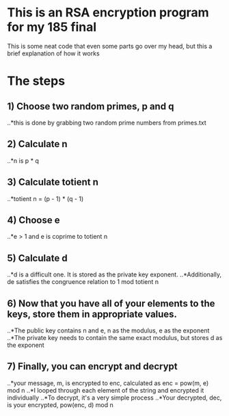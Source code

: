 # This is an RSA encryption program for my 185 final

This is some neat code that even some parts go over my head, but this a brief explanation of how it works

# The steps

## 1) Choose two random primes, p and q
..*this is done by grabbing two random prime numbers from primes.txt
## 2) Calculate n
..*n is p * q
## 3) Calculate totient n
..*totient n = (p - 1) * (q - 1)
## 4) Choose e
..*e > 1 and e is coprime to totient n
## 5) Calculate d
..*d is a difficult one. It is stored as the private key exponent.
..*Additionally, de satisfies the congruence relation to 1 mod totient n
## 6) Now that you have all of your elements to the keys, store them in appropriate values.
..*The public key contains n and e, n as the modulus, e as the exponent
..*The private key needs to contain the same exact modulus, but stores d as the exponent
## 7) Finally, you can encrypt and decrypt
..*your message, m, is encrypted to enc, calculated as enc = pow(m, e) mod n
..*I looped through each element of the string and encrypted it individually
..*To decrypt, it's a very simple process
..*Your decrypted, dec, is your encrypted, pow(enc, d) mod n
